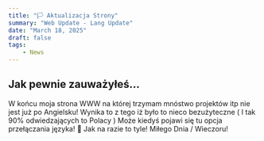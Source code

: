 ```yaml
---
title: "🏳️ Aktualizacja Strony"
summary: "Web Update - Lang Update"
date: "March 18, 2025"
draft: false
tags:
    - News
---
```


## Jak pewnie zauważyłeś...
W końcu moja strona WWW na której trzymam mnóstwo projektów itp nie jest już po Angielsku!
Wynika to z tego iż było to nieco bezużyteczne ( I tak 90% odwiedzających to Polacy )
Może kiedyś pojawi się tu opcja przełączania języka! 👀
Jak na razie to tyle! Miłego Dnia / Wieczoru!
